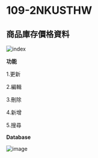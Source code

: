 # 109-2NKUSTHW

## **商品庫存價格資料**

![index](https://user-images.githubusercontent.com/66867453/121876814-83ecd400-cd3c-11eb-9318-afa5f18ad209.jpg)


**功能**

1.更新

2.編輯

3.刪除

4.新增

5.搜尋

**Database**

![image](https://user-images.githubusercontent.com/66867453/121877342-168d7300-cd3d-11eb-97ab-6fcb5f704af6.png)


